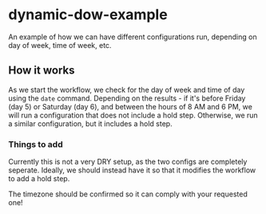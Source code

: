 # dynamic-dow-example
An example of how we can have different configurations run, depending on day of week, time of week, etc.

## How it works

As we start the workflow, we check for the day of week and time of day using the `date` command. Depending on the results - if it's before Friday (day 5) or Saturday (day 6), and between the hours of 8 AM and 6 PM, we will run a configuration that does not include a hold step. Otherwise, we run a similar configuration, but it includes a hold step.

### Things to add

Currently this is not a very DRY setup, as the two configs are completely seperate. Ideally, we should instead have it so that it modifies the workflow to add a hold step.

The timezone should be confirmed so it can comply with your requested one!
